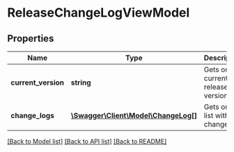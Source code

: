 # ReleaseChangeLogViewModel

## Properties
Name | Type | Description | Notes
------------ | ------------- | ------------- | -------------
**current_version** | **string** | Gets or sets current release version. | [optional] 
**change_logs** | [**\Swagger\Client\Model\ChangeLog[]**](ChangeLog.md) | Gets or sets list with all changes. | [optional] 

[[Back to Model list]](../../README.md#documentation-for-models) [[Back to API list]](../../README.md#documentation-for-api-endpoints) [[Back to README]](../../README.md)

